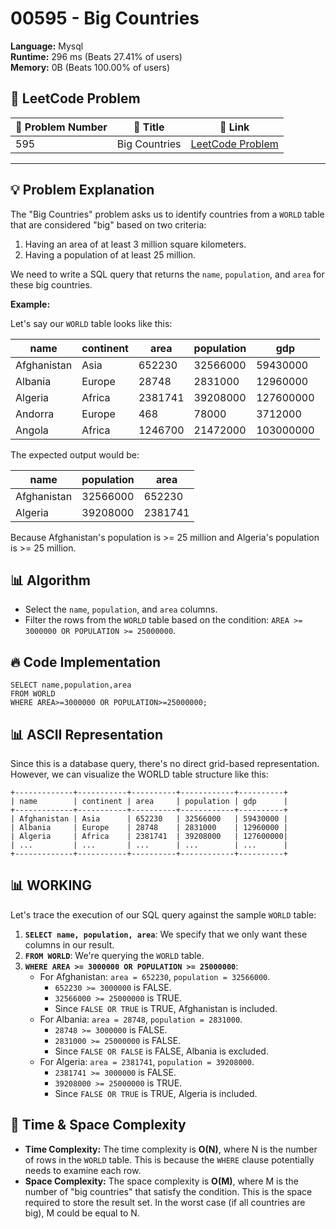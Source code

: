# 00595 - Big Countries
    
**Language:** Mysql  
**Runtime:** 296 ms (Beats 27.41% of users)  
**Memory:** 0B (Beats 100.00% of users)  

## 📝 **LeetCode Problem**

| 🔢 Problem Number | 📌 Title       | 🔗 Link                                                        |
| ------------------ | --------------- | ------------------------------------------------------------- |
| 595                | Big Countries | [LeetCode Problem](https://leetcode.com/problems/big-countries/) |

---

## 💡 **Problem Explanation**

The "Big Countries" problem asks us to identify countries from a `WORLD` table that are considered "big" based on two criteria:

1.  Having an area of at least 3 million square kilometers.
2.  Having a population of at least 25 million.

We need to write a SQL query that returns the `name`, `population`, and `area` for these big countries.

**Example:**

Let's say our `WORLD` table looks like this:

| name        | continent   | area      | population | gdp       |
| ----------- | ----------- | --------- | ---------- | --------- |
| Afghanistan | Asia        | 652230    | 32566000   | 59430000  |
| Albania     | Europe      | 28748     | 2831000    | 12960000  |
| Algeria     | Africa      | 2381741   | 39208000   | 127600000 |
| Andorra     | Europe      | 468       | 78000      | 3712000   |
| Angola      | Africa      | 1246700   | 21472000   | 103000000 |

The expected output would be:

| name        | population | area      |
| ----------- | ---------- | --------- |
| Afghanistan | 32566000   | 652230    |
| Algeria     | 39208000   | 2381741   |

Because Afghanistan's population is >= 25 million and Algeria's population is >= 25 million.

## 📊 **Algorithm**

*   Select the `name`, `population`, and `area` columns.
*   Filter the rows from the `WORLD` table based on the condition: `AREA >= 3000000 OR POPULATION >= 25000000`.

## 🔥 **Code Implementation**

```mysql
SELECT name,population,area
FROM WORLD
WHERE AREA>=3000000 OR POPULATION>=25000000;
```

## 📊 **ASCII Representation**

Since this is a database query, there's no direct grid-based representation.  However, we can visualize the WORLD table structure like this:

```
+-------------+-----------+----------+------------+----------+
| name        | continent | area     | population | gdp      |
+-------------+-----------+----------+------------+----------+
| Afghanistan | Asia      | 652230   | 32566000   | 59430000 |
| Albania     | Europe    | 28748    | 2831000    | 12960000 |
| Algeria     | Africa    | 2381741  | 39208000   | 127600000|
| ...         | ...       | ...      | ...        | ...      |
+-------------+-----------+----------+------------+----------+
```

## 📊 **WORKING**

Let's trace the execution of our SQL query against the sample `WORLD` table:

1.  **`SELECT name, population, area`**:  We specify that we only want these columns in our result.
2.  **`FROM WORLD`**:  We're querying the `WORLD` table.
3.  **`WHERE AREA >= 3000000 OR POPULATION >= 25000000`**:
    *   For Afghanistan:  `area = 652230`, `population = 32566000`.
        *   `652230 >= 3000000` is FALSE.
        *   `32566000 >= 25000000` is TRUE.
        *   Since `FALSE OR TRUE` is TRUE, Afghanistan is included.
    *   For Albania: `area = 28748`, `population = 2831000`.
        *   `28748 >= 3000000` is FALSE.
        *   `2831000 >= 25000000` is FALSE.
        *   Since `FALSE OR FALSE` is FALSE, Albania is excluded.
    *   For Algeria: `area = 2381741`, `population = 39208000`.
        *   `2381741 >= 3000000` is FALSE.
        *   `39208000 >= 25000000` is TRUE.
        *   Since `FALSE OR TRUE` is TRUE, Algeria is included.

## 🚀 **Time & Space Complexity**

*   **Time Complexity:** The time complexity is **O(N)**, where N is the number of rows in the `WORLD` table. This is because the `WHERE` clause potentially needs to examine each row.
*   **Space Complexity:** The space complexity is **O(M)**, where M is the number of "big countries" that satisfy the condition.  This is the space required to store the result set. In the worst case (if all countries are big), M could be equal to N.
    